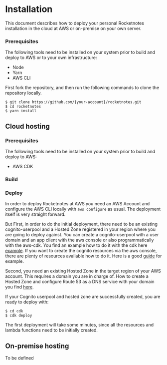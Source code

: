 # Installation
This document describes how to deploy your personal Rocketnotes installation in the cloud at AWS or on-premise on your own server.

### Prerequisites
The following tools need to be installed on your system prior to build and deploy to AWS or to your own infrastructure:

- Node
- Yarn
- AWS CLI


First fork the repository, and then run the following commands to clone the repository locally.

```console
$ git clone https://github.com/{your-account}/rocketnotes.git
$ cd rocketnotes
$ yarn install
```

## Cloud hosting
### Prerequisites
The following tools need to be installed on your system prior to build and deploy to AWS:

- AWS CDK

### Build

### Deploy
In order to deploy Rocketnotes at AWS you need an AWS Account and configure the AWS CLI locally with `aws configure` as usual.
The deployment itself is very straight forward.

But First, in order to do the initial deployment, there need to be an existing cognito-userpool and a Hosted Zone registered in your region where you are going to deploy against.
You can create a cognito-userpool with a user domain and an app client with the aws console or also programmatically with the aws-cdk.
You find an example how to do it with the cdk here [example](asd).
If you want to create the cognito resources via the aws console, there are plenty of resources available how to do it. Here is a good [guide](ass) for example.

Second, you need an existing Hosted Zone in the target region of your AWS account. This requires a domain you are in charge of.
How to create a Hosted Zone and configure Route 53 as a DNS service with your domain you find [here](asfasf).

If your Cognito userpool and hosted zone are successfully created, you are ready to deploy with:

```console
$ cd cdk
$ cdk deploy
```
The first deployment will take some minutes, since all the resources and lambda functions need to be initially created.

## On-premise hosting
To be defined
